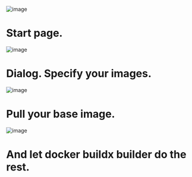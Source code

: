![image](https://github.com/user-attachments/assets/9c1da346-16f1-4cdf-8c27-40b72a0b703a)

# Start page.

![image](https://github.com/user-attachments/assets/d82e58e4-5de3-4f93-a2bf-e57020d9e4ed)


# Dialog. Specify your images.

![image](https://github.com/user-attachments/assets/44a9b88b-143a-40c4-ae2b-cd7d1a302525)

# Pull your base image.

![image](https://github.com/user-attachments/assets/55af5c86-222f-415d-aea8-b090dd4d9833)

# And let docker buildx builder do the rest.
